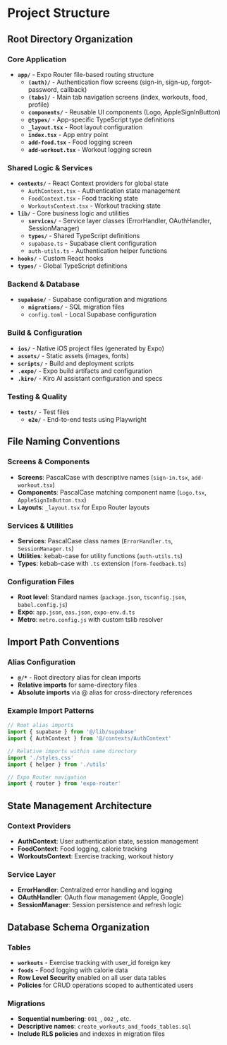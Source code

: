 # Project Structure

## Root Directory Organization

### Core Application
- **`app/`** - Expo Router file-based routing structure
  - **`(auth)/`** - Authentication flow screens (sign-in, sign-up, forgot-password, callback)
  - **`(tabs)/`** - Main tab navigation screens (index, workouts, food, profile)
  - **`components/`** - Reusable UI components (Logo, AppleSignInButton)
  - **`@types/`** - App-specific TypeScript type definitions
  - **`_layout.tsx`** - Root layout configuration
  - **`index.tsx`** - App entry point
  - **`add-food.tsx`** - Food logging screen
  - **`add-workout.tsx`** - Workout logging screen

### Shared Logic & Services
- **`contexts/`** - React Context providers for global state
  - `AuthContext.tsx` - Authentication state management
  - `FoodContext.tsx` - Food tracking state
  - `WorkoutsContext.tsx` - Workout tracking state
- **`lib/`** - Core business logic and utilities
  - **`services/`** - Service layer classes (ErrorHandler, OAuthHandler, SessionManager)
  - **`types/`** - Shared TypeScript definitions
  - `supabase.ts` - Supabase client configuration
  - `auth-utils.ts` - Authentication helper functions
- **`hooks/`** - Custom React hooks
- **`types/`** - Global TypeScript definitions

### Backend & Database
- **`supabase/`** - Supabase configuration and migrations
  - **`migrations/`** - SQL migration files
  - `config.toml` - Local Supabase configuration

### Build & Configuration
- **`ios/`** - Native iOS project files (generated by Expo)
- **`assets/`** - Static assets (images, fonts)
- **`scripts/`** - Build and deployment scripts
- **`.expo/`** - Expo build artifacts and configuration
- **`.kiro/`** - Kiro AI assistant configuration and specs

### Testing & Quality
- **`tests/`** - Test files
  - **`e2e/`** - End-to-end tests using Playwright

## File Naming Conventions

### Screens & Components
- **Screens**: PascalCase with descriptive names (`sign-in.tsx`, `add-workout.tsx`)
- **Components**: PascalCase matching component name (`Logo.tsx`, `AppleSignInButton.tsx`)
- **Layouts**: `_layout.tsx` for Expo Router layouts

### Services & Utilities
- **Services**: PascalCase class names (`ErrorHandler.ts`, `SessionManager.ts`)
- **Utilities**: kebab-case for utility functions (`auth-utils.ts`)
- **Types**: kebab-case with `.ts` extension (`form-feedback.ts`)

### Configuration Files
- **Root level**: Standard names (`package.json`, `tsconfig.json`, `babel.config.js`)
- **Expo**: `app.json`, `eas.json`, `expo-env.d.ts`
- **Metro**: `metro.config.js` with custom tslib resolver

## Import Path Conventions

### Alias Configuration
- **`@/*`** - Root directory alias for clean imports
- **Relative imports** for same-directory files
- **Absolute imports** via @ alias for cross-directory references

### Example Import Patterns
```typescript
// Root alias imports
import { supabase } from '@/lib/supabase'
import { AuthContext } from '@/contexts/AuthContext'

// Relative imports within same directory
import './styles.css'
import { helper } from './utils'

// Expo Router navigation
import { router } from 'expo-router'
```

## State Management Architecture

### Context Providers
- **AuthContext**: User authentication state, session management
- **FoodContext**: Food logging, calorie tracking
- **WorkoutsContext**: Exercise tracking, workout history

### Service Layer
- **ErrorHandler**: Centralized error handling and logging
- **OAuthHandler**: OAuth flow management (Apple, Google)
- **SessionManager**: Session persistence and refresh logic

## Database Schema Organization

### Tables
- **`workouts`** - Exercise tracking with user_id foreign key
- **`foods`** - Food logging with calorie data
- **Row Level Security** enabled on all user data tables
- **Policies** for CRUD operations scoped to authenticated users

### Migrations
- **Sequential numbering**: `001_`, `002_`, etc.
- **Descriptive names**: `create_workouts_and_foods_tables.sql`
- **Include RLS policies** and indexes in migration files
